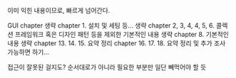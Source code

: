 이미 익힌 내용이므로, 빠르게 넘어간다.

GUI chapter 생략
chapter 1. 설치 및 세팅 등... 생략
chapter 2, 3, 4, 4, 5, 6. 콜렉션 프레임워크 혹은 디자인 패턴 등을 제외한 기본적인 내용 생략
chapter 8. 기본적인 내용 생략
chapter 13. 14. 15. 요약 정리
chapter 16. 17. 18. 요약 정리 및 추가 조사 가능하면 하기...

접근이 잘못된 걸지도?
순서대로가 아니라 필요한 부분만 일단 빼먹어야 할 듯